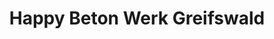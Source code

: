 ---
title: "Happy Beton Werk Greifswald"
url: /greifswald/happy-beton-werk-greifswald/
shop: Allgemein
---